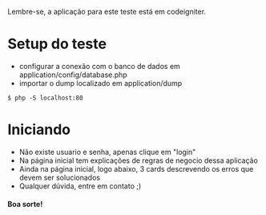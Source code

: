 Lembre-se, a aplicação para este teste está em codeigniter.

# Setup do teste
 - configurar a conexão com o banco de dados em application/config/database.php
 - importar o dump localizado em application/dump
 
 ```
 $ php -S localhost:80
 ```

# Iniciando
 - Não existe usuario e senha, apenas clique em "login"
 - Na página inicial tem explicações de regras de negocio dessa aplicação
 - Ainda na página inicial, logo abaixo, 3 cards descrevendo os erros que devem ser solucionados
 - Qualquer dúvida, entre em contato ;)

#### Boa sorte! 